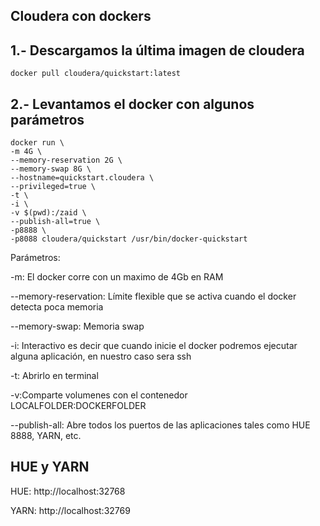 ## Cloudera con dockers

## 1.- Descargamos la última imagen de cloudera

````ssh
docker pull cloudera/quickstart:latest
````

## 2.- Levantamos el docker con algunos parámetros

`````ssh
docker run \
-m 4G \
--memory-reservation 2G \
--memory-swap 8G \
--hostname=quickstart.cloudera \
--privileged=true \
-t \
-i \
-v $(pwd):/zaid \
--publish-all=true \
-p8888 \
-p8088 cloudera/quickstart /usr/bin/docker-quickstart
``````

Parámetros:

-m: El docker corre con un maximo de 4Gb en RAM

--memory-reservation: Límite flexible que se activa cuando el docker detecta poca memoria

--memory-swap: Memoria swap

-i: Interactivo es decir que cuando inicie el docker podremos ejecutar alguna aplicación, en nuestro caso sera ssh

-t: Abrirlo en terminal

-v:Comparte volumenes con el contenedor LOCALFOLDER:DOCKERFOLDER

--publish-all: Abre todos los puertos de las aplicaciones tales como HUE 8888, YARN, etc.


## HUE y YARN

HUE: http://localhost:32768

YARN: http://localhost:32769

